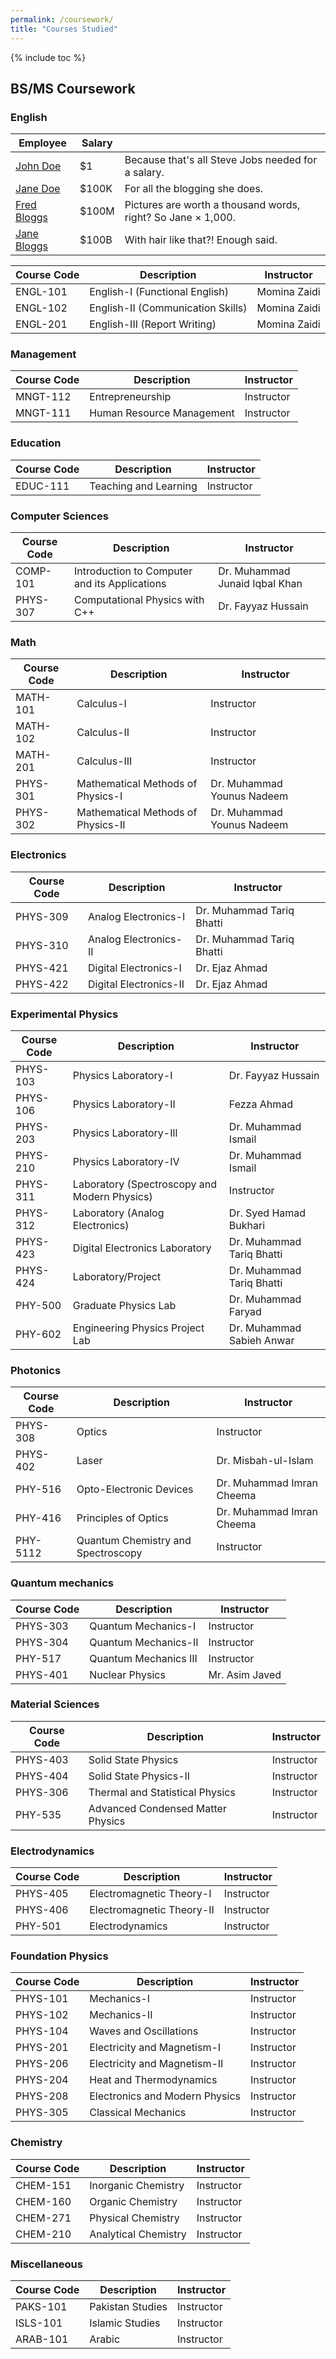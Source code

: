 ```yaml
---
permalink: /coursework/
title: "Courses Studied"
---
```

{% include toc %}



## BS/MS Coursework
###  English
| Employee         | Salary |                                                              |
| --------         | ------ | ------------------------------------------------------------ |
| [John Doe](#)    | $1     | Because that's all Steve Jobs needed for a salary.           |
| [Jane Doe](#)    | $100K  | For all the blogging she does.                               |
| [Fred Bloggs](#) | $100M  | Pictures are worth a thousand words, right? So Jane × 1,000. |
| [Jane Bloggs](#) | $100B  | With hair like that?! Enough said.                           |

  | Course Code | Description |   Instructor    |
  | -------- | -------- | -------- |
  | ENGL-101 | English-I (Functional English) | Momina Zaidi |
  | ENGL-102 | English-II (Communication Skills) | Momina Zaidi |
  | ENGL-201 | English-III (Report Writing) | Momina Zaidi |

###  Management

  | Course Code | Description |Instructor |
  | -------- | -------- | -------- |
  | MNGT-112 | Entrepreneurship | Instructor |
  | MNGT-111 | Human Resource Management | Instructor |

###  Education

  | Course Code | Description |Instructor |
  | -------- | -------- | -------- |
  | EDUC-111 | Teaching and Learning | Instructor |

###  Computer Sciences

  | Course Code | Description |Instructor |
  | -------- | -------- | -------- |
  | COMP-101 | Introduction to Computer and its Applications | Dr. Muhammad Junaid Iqbal Khan |
  | PHYS-307 | Computational Physics with C++ | Dr. Fayyaz Hussain |

###  Math

  | Course Code | Description |Instructor |
  | -------- | -------- | -------- |
  | MATH-101 | Calculus-I | Instructor |
  | MATH-102 | Calculus-II | Instructor |
  | MATH-201 | Calculus-III | Instructor |
  | PHYS-301 | Mathematical Methods of Physics-I | Dr. Muhammad Younus Nadeem |
  | PHYS-302 | Mathematical Methods of Physics-II | Dr. Muhammad Younus Nadeem |

###  Electronics

  | Course Code | Description |Instructor |
  | -------- | -------- | -------- |
  | PHYS-309 | Analog Electronics-I | Dr. Muhammad Tariq Bhatti |
  | PHYS-310 | Analog Electronics-II | Dr. Muhammad Tariq Bhatti |
  | PHYS-421 | Digital Electronics-I | 	Dr. Ejaz Ahmad |
  | PHYS-422 | Digital Electronics-II | 	Dr. Ejaz Ahmad |

###  Experimental Physics

  | Course Code | Description |Instructor |
  | -------- | -------- | -------- |
  | PHYS-103 | Physics Laboratory-I | 	Dr. Fayyaz Hussain |
  | PHYS-106 | Physics Laboratory-II | Fezza Ahmad |
  | PHYS-203 | Physics Laboratory-Ill | Dr. Muhammad Ismail |
  | PHYS-210 | Physics Laboratory-IV | Dr. Muhammad Ismail |
  | PHYS-311 | Laboratory (Spectroscopy and Modern Physics) | Instructor |
  | PHYS-312 | Laboratory (Analog Electronics) | Dr. Syed Hamad Bukhari |
  | PHYS-423 | Digital Electronics Laboratory | Dr. Muhammad Tariq Bhatti |
  | PHYS-424 | Laboratory/Project | Dr. Muhammad Tariq Bhatti |
  | PHY-500 | Graduate Physics Lab | Dr. Muhammad Faryad |
  | PHY-602 | Engineering Physics Project Lab | Dr. Muhammad Sabieh Anwar |

### Photonics

  | Course Code | Description |Instructor |
  | -------- | -------- | -------- |
  | PHYS-308 | Optics | Instructor |
  | PHYS-402 | Laser | Dr. Misbah-ul-Islam |
  | PHY-516 | Opto-Electronic Devices | Dr. Muhammad Imran Cheema |
  | PHY-416 | Principles of Optics | Dr. Muhammad Imran Cheema |
  | PHY-5112 | Quantum Chemistry and Spectroscopy | Instructor |

###  Quantum mechanics

  | Course Code | Description |Instructor |
  | -------- | -------- | -------- |
  | PHYS-303 | Quantum Mechanics-I | Instructor |
  | PHYS-304 | Quantum Mechanics-II | Instructor |
  | PHY-517 | Quantum Mechanics III | Instructor |
  | PHYS-401 | Nuclear Physics | Mr. Asim Javed |

### Material Sciences

  | Course Code | Description |Instructor |
  | -------- | -------- | -------- |
  | PHYS-403 | Solid State Physics | Instructor |
  | PHYS-404 | Solid State Physics-II | Instructor |
  | PHYS-306 | Thermal and Statistical Physics | Instructor |
  | PHY-535 | Advanced Condensed Matter Physics | Instructor |

### Electrodynamics

  | Course Code | Description |Instructor |
  | -------- | -------- | -------- |
  | PHYS-405 | Electromagnetic Theory-I | Instructor |
  | PHYS-406 | Electromagnetic Theory-II | Instructor |
  | PHY-501 | Electrodynamics | Instructor |

### Foundation Physics

  | Course Code | Description |Instructor |
  | -------- | -------- | -------- |
  | PHYS-101 | Mechanics-I | Instructor |
  | PHYS-102 | Mechanics-II | Instructor |
  | PHYS-104 | Waves and Oscillations | Instructor |
  | PHYS-201 | Electricity and Magnetism-I | Instructor |
  | PHYS-206 | Electricity and Magnetism-II | Instructor |
  | PHYS-204 | Heat and Thermodynamics | Instructor |
  | PHYS-208 | Electronics and Modern Physics | Instructor |
  | PHYS-305 | Classical Mechanics | Instructor |

###  Chemistry

  | Course Code | Description |Instructor |
  | -------- | -------- | -------- |
  | CHEM-151 | Inorganic Chemistry | Instructor |
  | CHEM-160 | Organic Chemistry | Instructor |
  | CHEM-271 | Physical Chemistry | Instructor |
  | CHEM-210 | Analytical Chemistry | Instructor |

###  Miscellaneous

  | Course Code | Description |Instructor |
  | -------- | -------- | -------- |
  | PAKS-101 | Pakistan Studies | Instructor |
  | ISLS-101 | Islamic Studies | Instructor |
  | ARAB-101 | Arabic | Instructor |
